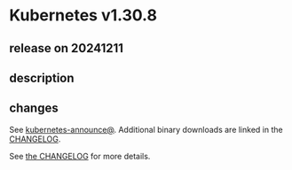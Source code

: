 # Kubernetes v1.30.8

## release on 20241211
## description
## changes
See <a href="https://groups.google.com/forum/#!forum/kubernetes-announce" rel="nofollow">kubernetes-announce@</a>. Additional binary downloads are linked in the <a href="https://github.com/kubernetes/kubernetes/blob/master/CHANGELOG/CHANGELOG-1.30.md">CHANGELOG</a>.

See <a href="https://github.com/kubernetes/kubernetes/blob/master/CHANGELOG/CHANGELOG-1.30.md">the CHANGELOG</a> for more details.

